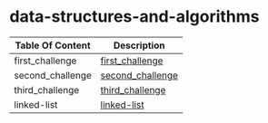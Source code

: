 # data-structures-and-algorithms

| Table Of Content | Description                                    |
| ---------------- | ---------------------------------------------- |
| first_challenge  | [first_challenge](first_challenge/README.md)   |
| second_challenge | [second_challenge](second_challenge/README.md) |
| third_challenge  | [third_challenge](third_challenge/README.md)   |
| linked-list      | [linked-list](linked-list/README.md)           |
